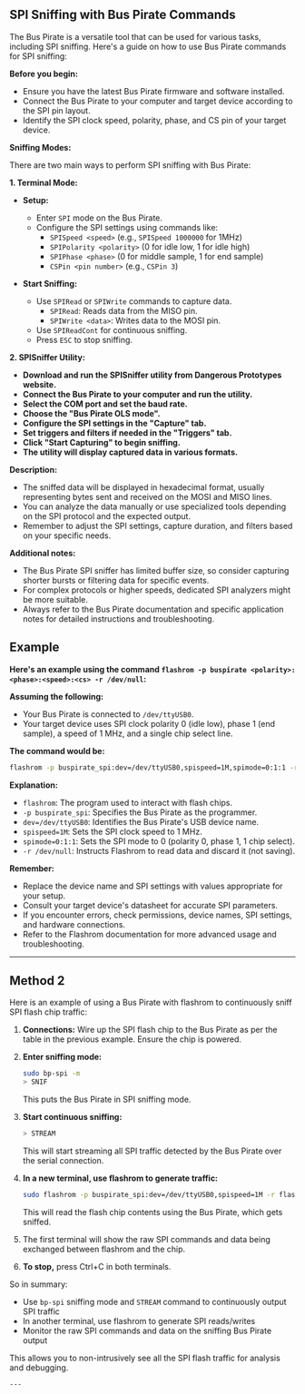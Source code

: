 
## SPI Sniffing with Bus Pirate Commands

The Bus Pirate is a versatile tool that can be used for various tasks, including SPI sniffing. Here's a guide on how to use Bus Pirate commands for SPI sniffing:

**Before you begin:**

- Ensure you have the latest Bus Pirate firmware and software installed.
- Connect the Bus Pirate to your computer and target device according to the SPI pin layout.
- Identify the SPI clock speed, polarity, phase, and CS pin of your target device.

**Sniffing Modes:**

There are two main ways to perform SPI sniffing with Bus Pirate:

**1. Terminal Mode:**

- **Setup:**
  - Enter `SPI` mode on the Bus Pirate.
  - Configure the SPI settings using commands like:
    - `SPISpeed <speed>` (e.g., `SPISpeed 1000000` for 1MHz)
    - `SPIPolarity <polarity>` (0 for idle low, 1 for idle high)
    - `SPIPhase <phase>` (0 for middle sample, 1 for end sample)
    - `CSPin <pin number>` (e.g., `CSPin 3`)

- **Start Sniffing:**
  - Use `SPIRead` or `SPIWrite` commands to capture data.
    - `SPIRead`: Reads data from the MISO pin.
    - `SPIWrite <data>`: Writes data to the MOSI pin.
  - Use `SPIReadCont` for continuous sniffing.
  - Press `ESC` to stop sniffing.

**2. SPISniffer Utility:**

- **Download and run the SPISniffer utility from Dangerous Prototypes website.**
- **Connect the Bus Pirate to your computer and run the utility.**
- **Select the COM port and set the baud rate.**
- **Choose the "Bus Pirate OLS mode".**
- **Configure the SPI settings in the "Capture" tab.**
- **Set triggers and filters if needed in the "Triggers" tab.**
- **Click "Start Capturing" to begin sniffing.**
- **The utility will display captured data in various formats.**

**Description:**

- The sniffed data will be displayed in hexadecimal format, usually representing bytes sent and received on the MOSI and MISO lines.
- You can analyze the data manually or use specialized tools depending on the SPI protocol and the expected output.
- Remember to adjust the SPI settings, capture duration, and filters based on your specific needs.

**Additional notes:**

- The Bus Pirate SPI sniffer has limited buffer size, so consider capturing shorter bursts or filtering data for specific events.
- For complex protocols or higher speeds, dedicated SPI analyzers might be more suitable.
- Always refer to the Bus Pirate documentation and specific application notes for detailed instructions and troubleshooting.

## Example


**Here's an example using the command `flashrom -p buspirate <polarity>:<phase>:<speed>:<cs> -r /dev/null`:**

**Assuming the following:**

- Your Bus Pirate is connected to `/dev/ttyUSB0`.
- Your target device uses SPI clock polarity 0 (idle low), phase 1 (end sample), a speed of 1 MHz, and a single chip select line.

**The command would be:**

```bash
flashrom -p buspirate_spi:dev=/dev/ttyUSB0,spispeed=1M,spimode=0:1:1 -r /dev/null
```

**Explanation:**

- `flashrom`: The program used to interact with flash chips.
- `-p buspirate_spi`: Specifies the Bus Pirate as the programmer.
- `dev=/dev/ttyUSB0`: Identifies the Bus Pirate's USB device name.
- `spispeed=1M`: Sets the SPI clock speed to 1 MHz.
- `spimode=0:1:1`: Sets the SPI mode to 0 (polarity 0, phase 1, 1 chip select).
- `-r /dev/null`: Instructs Flashrom to read data and discard it (not saving).

**Remember:**

- Replace the device name and SPI settings with values appropriate for your setup.
- Consult your target device's datasheet for accurate SPI parameters.
- If you encounter errors, check permissions, device names, SPI settings, and hardware connections.
- Refer to the Flashrom documentation for more advanced usage and troubleshooting.

---

## Method 2

Here is an example of using a Bus Pirate with flashrom to continuously sniff SPI flash chip traffic:

1. **Connections:** Wire up the SPI flash chip to the Bus Pirate as per the table in the previous example. Ensure the chip is powered.

2. **Enter sniffing mode:**

   ```bash
   sudo bp-spi -m  
   > SNIF
   ```

   This puts the Bus Pirate in SPI sniffing mode.

3. **Start continuous sniffing:**

   ```bash
   > STREAM
   ```

   This will start streaming all SPI traffic detected by the Bus Pirate over the serial connection.

4. **In a new terminal, use flashrom to generate traffic:**

   ```bash
   sudo flashrom -p buspirate_spi:dev=/dev/ttyUSB0,spispeed=1M -r flash.dump
   ```

   This will read the flash chip contents using the Bus Pirate, which gets sniffed.

5. The first terminal will show the raw SPI commands and data being exchanged between flashrom and the chip.

6. **To stop,** press Ctrl+C in both terminals. 

So in summary:

- Use `bp-spi` sniffing mode and `STREAM` command to continuously output SPI traffic
- In another terminal, use flashrom to generate SPI reads/writes 
- Monitor the raw SPI commands and data on the sniffing Bus Pirate output

This allows you to non-intrusively see all the SPI flash traffic for analysis and debugging.
```
---

